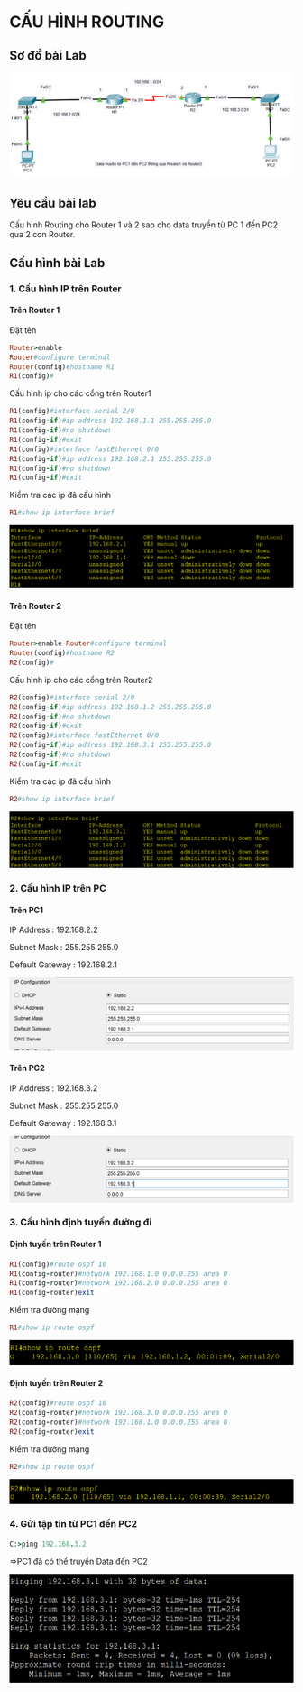 # CẤU HÌNH ROUTING

## Sơ đồ bài Lab

![labrouting](./lab_images/labrouting.png)

## Yêu cầu bài lab

Cấu hình Routing cho Router 1 và 2 sao cho data truyền từ PC 1 đến PC2 qua 2 con Router.

## Cấu hình bài Lab

### 1. Cấu hình IP trên Router

#### Trên Router 1

Đặt tên

```ruby
Router>enable
Router#configure terminal
Router(config)#hostname R1
R1(config)#
```

Cấu hình ip cho các cổng trên Router1

```ruby
R1(config)#interface serial 2/0
R1(config-if)#ip address 192.168.1.1 255.255.255.0
R1(config-if)#no shutdown
R1(config-if)#exit
R1(config)#interface fastEthernet 0/0
R1(config-if)#ip address 192.168.2.1 255.255.255.0
R1(config-if)#no shutdown
R1(config-if)#exit
```

Kiểm tra các ip đã cấu hình

```ruby
R1#show ip interface brief
```

![showIPR1](./lab_images/showIPR1.png)

#### Trên Router 2

Đặt tên

```ruby
Router>enable Router#configure terminal
Router(config)#hostname R2
R2(config)#
```

Cấu hình ip cho các cổng trên Router2

```ruby
R2(config)#interface serial 2/0
R2(config-if)#ip address 192.168.1.2 255.255.255.0
R2(config-if)#no shutdown
R2(config-if)#exit
R2(config)#interface fastEthernet 0/0
R2(config-if)#ip address 192.168.3.1 255.255.255.0
R2(config-if)#no shutdown
R2(config-if)#exit
```

Kiểm tra các ip đã cấu hình

```ruby
R2#show ip interface brief
```

![showIPR2](./lab_images/showIPR2.png)

### 2. Cấu hình IP trên PC

#### Trên PC1

IP Address : 192.168.2.2

Subnet Mask : 255.255.255.0

Default Gateway : 192.168.2.1

![PC1](./lab_images/PC1.png)

#### Trên PC2

IP Address : 192.168.3.2

Subnet Mask : 255.255.255.0

Default Gateway : 192.168.3.1

![PC2](./lab_images/PC2.png)

### 3. Cấu hình định tuyến đường đi

#### Định tuyến trên Router 1

```ruby
R1(config)#route ospf 10
R1(config-router)#network 192.168.1.0 0.0.0.255 area 0
R1(config-router)#network 192.168.2.0 0.0.0.255 area 0
R1(config-router)exit
```

Kiểm tra đường mạng

```ruby
R1#show ip route ospf
```

![R1](./lab_images/R1.png)

#### Định tuyến trên Router 2

```ruby
R2(config)#route ospf 10
R2(config-router)#network 192.168.3.0 0.0.0.255 area 0
R2(config-router)#network 192.168.1.0 0.0.0.255 area 0
R2(config-router)exit
```

Kiểm tra đường mạng

```ruby
R2#show ip route ospf
```

![R2](./lab_images/R2.png)

### 4. Gửi tập tin từ PC1 đến PC2

```ruby
C:>ping 192.168.3.2
```

=>PC1 đã có thể truyển Data đến PC2

![ping](./lab_images/ping.png)
